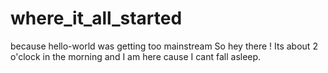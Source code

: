 # where_it_all_started
because hello-world was getting too mainstream
So hey there ! 
Its about 2 o'clock in the morning and I am here cause I cant fall asleep.
